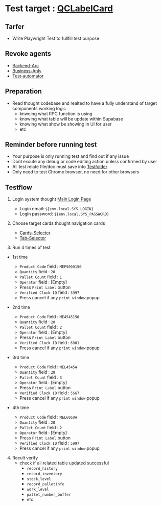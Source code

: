 # Test target : [QCLabelCard](../../app/(app)/admin/cards/QCLabelCard.tsx)

## Tarfer
- Write Playwright Test to fullfill test purpose

## Revoke agents
- [Backend-Arc](../../.claude/agents/backend-architect.md)
- [Business-Anly](../../.claude/agents/business-analyst.md)
- [Test-automator](../../.claude/agents/test-automator.md)

## Preparation
- Read thought codebase and realted to have a fully understand of target components working logic
    - knwoing what RPC function is using
    - knowing what table will be update within Supabase
    - knowing what show be showing in UI for user
    - etc

## Reminder before running test
- Your purpose is only running test and find out if any issue
- Dont excute any debug or code editing action unless confirmed by user
- All test relate file/doc must save into [Testfolder](/Users/chun/Documents/PennineWMS/online-stock-control-system/__tests__)
- Only need to test Chrome browser, no need for other browsers

## Testflow
1. Login system thought [Main Login Page](app/(auth)/main-login/page.tsx)
    - Login email: `${env.local.SYS_LOGIN}`
    - Login password: `${env.local.SYS_PASSWORD}`

2. Choose target cards thought navigation cards
    - [Cards-Selector](../../app/(app)/admin/cards/AnalysisCardSelector.tsx)
    - [Tab-Selector](../../app/(app)/admin/cards/TabSelectorCard.tsx)

3. Run 4 times of test
- 1st time
    - `Product Code` field : `MEP9090150`
    - `Quantity` field : `20`
    - `Pallet Count` field : `1`
    - `Operator` field : [Empty]
    - Press `Print Label` button
    - `Verified Clock ID` field : `5997`
    - Press cancel if any `print window` popup

- 2nd time
    - `Product Code` field : `ME4545150`
    - `Quantity` field : `20`
    - `Pallet Count` field : `2`
    - `Operator` field : [Empty]
    - Press `Print Label` button
    - `Verified Clock ID` field : `6001`
    - Press cancel if any `print window` popup

- 3rd time
    - `Product Code` field : `MEL4545A`
    - `Quantity` field : `20`
    - `Pallet Count` field : `3`
    - `Operator` field : [Empty]
    - Press `Print Label` button
    - `Verified Clock ID` field : `5667`
    - Press cancel if any `print window` popup

- 4th time
    - `Product Code` field : `MEL6060A`
    - `Quantity` field : `20`
    - `Pallet Count` field : `2`
    - `Operator` field : [Empty]
    - Press `Print Label` button
    - `Verified Clock ID` field : `5997`
    - Press cancel if any `print window` popup

4. Recult verify
    - check if all related table updated successful
        - `record_history`
        - `record_inventory`
        - `stock_level`
        - `record_palletinfo`
        - `work_level`
        - `pallet_number_buffer`
        - etc